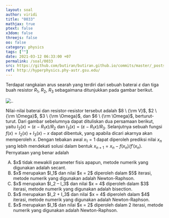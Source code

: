 ```yaml
---
layout: soal
author: viridi
title: "0033"
mathjax: true
ptext: false
x3dom: false
threejs: false
oo: false
category: physics
tags: [""]
date: 2021-03-12 06:33:00 +07
permalink: /soal/0033
src: https://github.com/butiran/butiran.github.io/commits/master/_posts/soal/03/2021-03-12-blank-3.md
ref: http://hyperphysics.phy-astr.gsu.edu/
---
```

Terdapat rangkaian arus searah yang terdiri dari sebuah baterai $\varepsilon$ dan tiga buah resistor $R_1$, $R_2$, $R_3$ sebagaimana ditunjukkan pada gambar berikut.

![..](/assets/img/soal/03/0030.png)

Nilai-nilai baterai dan resistor-resistor tersebut adalah $8 \ {\rm V}$, $2 \ {\rm \Omega}$, $3 \ {\rm \Omega}$, dan $6 \ {\rm \Omega}$, berturut-turut. Dari gambar sebelumnya dapat dituliskan dua persamaan berikut, yaitu $I_2(x) = (\varepsilon - R_1 x) / R_2$ dan $I_3(x) = (\varepsilon - R_1 x) / R_3$. Selanjutnya sebuah fungsi $f(x) = I_2(x) + I_3(x) - x$ dapat dibentuk, yang apabila dicari akarnya akan memperoleh $x$. Dengan tebakan awal $x_1 = 1$ dapat diperoleh prediksi nilai $x_n$ yang lebih mendekati solusi dalam bentuk $x_{n+1} = x_n - f(x_n) / f'(x_n)$. Pernyataan yang benar adalah

<ol type="A">
<li>$x$ tidak mewakili parameter fisis apapun, metode numerik yang digunakan adalah secant.
<li>$x$ merupakan $I_1$ dan nilai $x = 2$ diperoleh dalam $5$ iterasi, metode numerik yang digunakan adalah Newton-Raphson.
<li>$x$ merupakan $I_2 – I_3$ dan nilai $x = 4$ diperoleh dalam $3$ iterasi, metode numerik yang digunakan adalah bisection.
<li>$x$ merupakan $I_2 + I_3$ dan nilai $x = 4$ diperoleh dalam $4$ iterasi, metode numerik yang digunakan adalah Newton-Raphson.
<li>$x$ merupakan $I_1$ dan nilai $x = 2$ diperoleh dalam 2 iterasi, metode numerik yang digunakan adalah Newton-Raphson.
